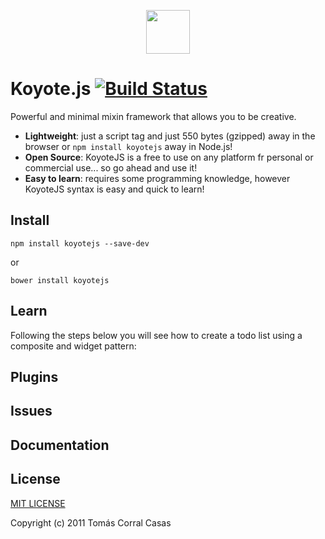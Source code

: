 <p align="center"><a href="#" target="_blank"><img width="70"src="https://raw.githubusercontent.com/fer/Koyote.js/website/imgs/koyote.png"></a></p>

# Koyote.js [![Build Status](https://drone.io/github.com/fer/koyote.js/status.png)](https://drone.io/github.com/fer/koyote.js/latest)

Powerful and minimal mixin framework that allows you to be creative.

- **Lightweight**: just a script tag and just 550 bytes (gzipped) away in the browser or ```npm install koyotejs``` away in Node.js!
- **Open Source**: KoyoteJS is a free to use on any platform fr personal or commercial use... so go ahead and use it!
- **Easy to learn**: requires some programming knowledge, however KoyoteJS syntax is easy and quick to learn!

## Install

```
npm install koyotejs --save-dev
```

or

```
bower install koyotejs
```

## Learn

Following the steps below you will see how to create a todo list using a composite and widget pattern:

<!-- Poner los ejemplos de los TODOs -->

## Plugins

## Issues

## Documentation

## License

[MIT LICENSE](http://opensource.org/licenses/MIT)

Copyright (c) 2011 Tomás Corral Casas
